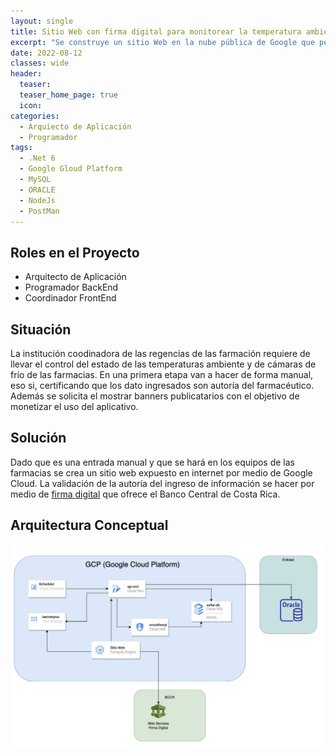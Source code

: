 ```yaml
---
layout: single
title: Sitio Web con firma digital para monitorear la temperatura ambiente y de cámaras de frío en las farmacias.
excerpt: "Se construye un sitio Web en la nube pública de Google que permite certificar la entrada de datos por parte del usuario mediante la autenticación con firma digital del Banco Central de Costa Rica."
date: 2022-08-12
classes: wide
header:
  teaser: 
  teaser_home_page: true
  icon: 
categories:
  - Arquiecto de Aplicación
  - Programador
tags:  
  - .Net 6
  - Google Gloud Platform
  - MySQL
  - ORACLE
  - NodeJs
  - PostMan
---
```


## Roles en el Proyecto

- Arquitecto de Aplicación
- Programador BackEnd
- Coordinador FrontEnd

## Situación

La institución coodinadora de las regencias de las farmación requiere de llevar el control del estado de las temperaturas ambiente y de cámaras de frío de las farmacias. En una primera etapa van a hacer de forma manual, eso si, certificando que los dato ingresados son autoría del farmacéutico. Además se solicita el mostrar banners publicatarios con el objetivo de monetizar el uso del aplicativo.

## Solución

Dado que es una entrada manual y que se hará en los equipos de las farmacias se crea un sitio web expuesto en internet por medio de Google Cloud. La validación de la autoría del ingreso de información se hacer por medio de [firma digital](https://www.mifirmadigital.go.cr/) que ofrece el Banco Central de Costa Rica.

## Arquitectura Conceptual

![](../assets/images/ArqConceptual_01.jpg)
